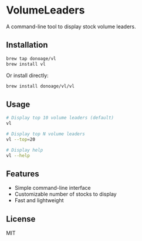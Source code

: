 # VolumeLeaders

A command-line tool to display stock volume leaders.

## Installation

```bash
brew tap donoage/vl
brew install vl
```

Or install directly:

```bash
brew install donoage/vl/vl
```

## Usage

```bash
# Display top 10 volume leaders (default)
vl

# Display top N volume leaders
vl --top=20

# Display help
vl --help
```

## Features

- Simple command-line interface
- Customizable number of stocks to display
- Fast and lightweight

## License

MIT 